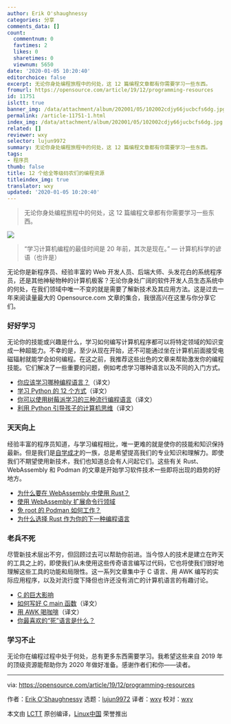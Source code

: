 ```yaml
---
author: Erik O'shaughnessy
categories: 分享
comments_data: []
count:
  commentnum: 0
  favtimes: 2
  likes: 0
  sharetimes: 0
  viewnum: 5650
date: '2020-01-05 10:20:40'
editorchoice: false
excerpt: 无论你身处编程旅程中的何处，这 12 篇编程文章都有你需要学习一些东西。
fromurl: https://opensource.com/article/19/12/programming-resources
id: 11751
islctt: true
banner_img: /data/attachment/album/202001/05/102002cdjy66jucbcfs6dg.jpg
permalink: /article-11751-1.html
index_img: /data/attachment/album/202001/05/102002cdjy66jucbcfs6dg.jpg.thumb.jpg
related: []
reviewer: wxy
selector: lujun9972
summary: 无论你身处编程旅程中的何处，这 12 篇编程文章都有你需要学习一些东西。
tags:
- 程序员
thumb: false
title: 12 个给全等级码农们的编程资源
titleindex_img: true
translator: wxy
updated: '2020-01-05 10:20:40'
---
```



> 
> 无论你身处编程旅程中的何处，这 12 篇编程文章都有你需要学习一些东西。
> 
> 
> 


![](/data/attachment/album/202001/05/102002cdjy66jucbcfs6dg.jpg)



> 
> “学习计算机编程的最佳时间是 20 年前，其次是现在。” — 计算机科学的谚语（也许是）
> 
> 
> 


无论你是新程序员、经验丰富的 Web 开发人员、后端大师、头发花白的系统程序员，还是其他神秘物种的计算机极客？无论你身处广阔的软件开发人员生态系统中的何处，在我们领域中唯一不变的就是需要了解新技术及其应用方法。这是过去一年来阅读量最大的 Opensource.com 文章的集合，我很高兴在这里与你分享它们。


### 好好学习


无论你的技能或兴趣是什么，学习如何编写计算机程序都可以将特定领域的知识变成一种超能力。不幸的是，至少从现在开始，还不可能通过坐在计算机前面接受电磁辐射就能学会如何编程。在这之前，我推荐这些出色的文章来帮助激发你的编程技能。它们解决了一些重要的问题，例如考虑学习哪种语言以及不同的入门方式。


* [你应该学习哪种编程语言？](/article-10769-1.html)（译文）
* [学习 Python 的 12 个方式](/article-11280-1.html)（译文）
* [你可以使用树莓派学习的三种流行编程语言](/article-10661-1.html)（译文）
* [利用 Python 引导孩子的计算机思维](/article-11116-1.html)（译文）


### 天天向上


经验丰富的程序员知道，与学习编程相比，唯一更难的就是使你的技能和知识保持最新。但是我们是[自学成才](https://en.wikipedia.org/wiki/Autodidacticism)的一族，总是希望提高我们的专业知识和理解力。即使我们不期望使用新技术，我们也知道总会有人问起它们。这些有关 Rust、WebAssembly 和 Podman 的文章是开始学习软件技术一些即将出现的趋势的好地方。


* [为什么要在 WebAssembly 中使用 Rust？](https://opensource.com/article/19/2/why-use-rust-webassembly)
* [使用 WebAssembly 扩展命令行领域](https://opensource.com/article/19/4/command-line-playgrounds-webassembly)
* [免 root 的 Podman 如何工作？](https://opensource.com/article/19/2/how-does-rootless-podman-work)
* [为什么选择 Rust 作为你的下一种编程语言](https://opensource.com/article/19/10/choose-rust-programming-language)


### 老兵不死


尽管新技术层出不穷，但回顾过去可以帮助你前进。当今惊人的技术是建立在昨天的工具之上的，即使我们从未使用这些传奇语言编写过代码，它也将使我们很好地理解这些工具的功能和局限性。这一系列文章集中于 C 语言、用 AWK 编写的实际应用程序，以及对流行度下降但也许还没有消亡的计算机语言的有趣讨论。


* [C 的巨大影响](https://opensource.com/article/19/10/command-line-heroes-c)
* [如何写好 C main 函数](/article-10949-1.html)（译文）
* [用 AWK 喝咖啡](/article-10555-1.html)（译文）
* [你最喜欢的“死”语言是什么？](https://opensource.com/article/19/6/favorite-dead-language)


### 学习不止


无论你在编程过程中处于何处，总有更多东西需要学习。我希望这些来自 2019 年的顶级资源能帮助你为 2020 年做好准备。感谢作者们和你——读者。




---


via: <https://opensource.com/article/19/12/programming-resources>


作者：[Erik O'Shaughnessy](https://opensource.com/users/jnyjny) 选题：[lujun9972](https://github.com/lujun9972) 译者：[wxy](https://github.com/wxy) 校对：[wxy](https://github.com/wxy)


本文由 [LCTT](https://github.com/LCTT/TranslateProject) 原创编译，[Linux中国](https://linux.cn/) 荣誉推出